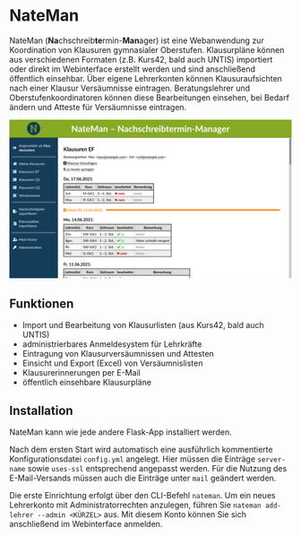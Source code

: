 # NateMan

NateMan (**Na**chschreib**te**rmin-**Man**ager) ist eine Webanwendung zur Koordination von Klausuren gymnasialer Oberstufen. Klausurpläne können aus verschiedenen Formaten (z.B. Kurs42, bald auch UNTIS) importiert oder direkt im Webinterface erstellt werden und sind anschließend öffentlich einsehbar. Über eigene Lehrerkonten können Klausuraufsichten nach einer Klausur Versäumnisse eintragen. Beratungslehrer und Oberstufenkoordinatoren können diese Bearbeitungen einsehen, bei Bedarf ändern und Atteste für Versäumnisse eintragen.

![Klausurliste in NateMan](./screenshots/klausurliste.png)

## Funktionen
* Import und Bearbeitung von Klausurlisten (aus Kurs42, bald auch UNTIS)
* administrierbares Anmeldesystem für Lehrkräfte
* Eintragung von Klausurversäumnissen und Attesten
* Einsicht und Export (Excel) von Versäumnislisten
* Klausurerinnerungen per E-Mail
* öffentlich einsehbare Klausurpläne

## Installation
NateMan kann wie jede andere Flask-App installiert werden.

Nach dem ersten Start wird automatisch eine ausführlich kommentierte Konfigurationsdatei `config.yml` angelegt. Hier müssen die Einträge `server-name` sowie `uses-ssl` entsprechend angepasst werden. Für die Nutzung des E-Mail-Versands müssen auch die Einträge unter `mail` geändert werden.

Die erste Einrichtung erfolgt über den CLI-Befehl `nateman`. Um ein neues Lehrerkonto mit Administratorrechten anzulegen, führen Sie `nateman add-lehrer --admin <KÜRZEL>` aus. Mit diesem Konto können Sie sich anschließend im Webinterface anmelden.
